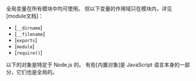 
<!-- type=misc -->

全局变量在所有模块中均可使用。
但以下变量的作用域只在模块内，详见 [module文档]：

- [`__dirname`]
- [`__filename`]
- [`exports`]
- [`module`]
- [`require()`]

以下的对象是特定于 Node.js 的。
有些[内置对象]是 JavaScript 语言本身的一部分，它们也是全局的。


